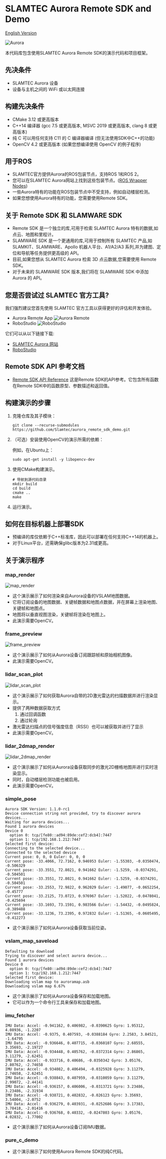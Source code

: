# SLAMTEC Aurora Remote SDK and Demo

[English Version](README.md)

![Aurora](res/aurora.device.png)

本代码库包含使用SLAMTEC Aurora Remote SDK的演示代码和项目框架。

## 先决条件
- SLAMTEC Aurora 设备
- 设备与主机之间的 WiFi 或以太网连接

## 构建先决条件
- CMake 3.12 或更高版本
- C++14 编译器 (gcc 7.5 或更高版本, MSVC 2019 或更高版本, clang 8 或更高版本)
- 纯 C 可以用任何支持 C11 的 C 编译器编译 (但无法使用SDK中C++的功能)
- OpenCV 4.2 或更高版本 (如果您想编译使用 OpenCV 的例子程序)


## 用于ROS
- SLAMTEC官方提供Aurora的ROS包装节点，支持ROS 1和ROS 2。
- 您可以在SLAMTEC Aurora网站上找到这些包装节点。([ROS Wrapper Nodes](https://developer.slamtec.com/docs/slamware/aurora-ros2-sdk/))
- 一些Aurora特有的功能在ROS包装节点中不受支持，例如自动楼层检测。
- 如果您想使用Aurora特有的功能，您需要使用Remote SDK。

## 关于 Remote SDK 和 SLAMWARE SDK
- Remote SDK 是一个独立的库,可用于检索 SLAMTEC Aurora 特有的数据,如点云、地图和里程计。
- SLAMWARE SDK 是一个更通用的库,可用于控制所有 SLAMTEC 产品,如 SLAMKIT、SLAMWARE、Apollo 机器人平台、A1/A2/A3 系列,并为建图、定位和导航等任务提供更高级的 API。
- 目前,如果您想从 SLAMTEC Aurora 检索 3D 点云数据,您需要使用 Remote SDK。
- 对于未来的 SLAMWARE SDK 版本,我们将在 SLAMWARE SDK 中添加 Aurora 的 API。

## 您是否尝试过 SLAMTEC 官方工具?
我们强烈建议您首先使用 SLAMTEC 官方工具以获得更好的评估和开发体验。
- Aurora Remote App
![Aurora Remote](res/aurora.remote.png)
- RoboStudio
![RoboStudio](res/slamtec.robostudio.png)

它们可以从以下链接下载:
- [SLAMTEC Aurora 网站](https://www.slamtec.com/cn/Support#aurora) 
- [RoboStudio](https://www.slamtec.com/en/RoboStudio)

## Remote SDK API 参考文档
- [Remote SDK API Reference](doc/html/index.html)
这是Remote SDK的API参考。它包含所有函数在Remote SDK中的函数原型、参数描述和返回值。


## 构建演示的步骤
1. 克隆仓库及其子模块：
    ```
    git clone --recurse-submodules https://github.com/Slamtec/aurora_remote_sdk_demo.git
   
2. （可选）安装使用OpenCV的演示所需的依赖：
  
   例如，在Ubuntu上：
   ```
   sudo apt-get install -y libopencv-dev
   ```

3. 使用CMake构建演示。

    ```
    # 导航到源代码目录
    mkdir build
    cd build
    cmake ..
    make
    ```
4. 运行演示。


## 如何在目标机器上部署SDK
- 预编译的库仅依赖于C++标准库，因此可以部署在任何支持C++14的机器上。
- 对于Linux平台，还需确保glibc版本为2.31或更高。

## 关于演示程序
### map_render
![map_render](res/demo_vertical_map.gif)
- 这个演示展示了如何渲染来自Aurora设备的VSLAM地图数据。
- 它将订阅设备的地图数据、关键帧数据和地图点数据，并在屏幕上渲染地图、关键帧和地图点。
- 地图将以垂直视图渲染，关键帧将渲染在地图上。
- 此演示需要OpenCV。

### frame_preview
![frame_preview](res/demo_tracking_prev_full.png)
- 这个演示展示了如何从Aurora设备订阅跟踪帧和原始相机图像。
- 此演示需要OpenCV。



### lidar_scan_plot
![lidar_scan_plot](res/demo.lidar.scan.rendering.gif)
- 这个演示展示了如何获取Aurora自带的2D激光雷达的扫描数据并进行渲染显示。
- 提供了两种数据获取方式
   1. 通过回调函数
   2. 通过轮询
- 激光雷达扫描点的信号强度信息（RSSI）也可以被获取并进行了显示
- 此演示需要OpenCV。


### lidar_2dmap_render
![lidar_2dmap_render](res/demo_lidar_2dmap.gif)
- 这个演示展示了如何从Aurora设备获取同步的激光2D栅格地图并进行实时渲染显示。
- 同时，自动楼层检测功能也被启用。
- 此演示需要OpenCV。



### simple_pose
```
Aurora SDK Version: 1.1.0-rc1
Device connection string not provided, try to discover aurora devices...
Waiting for aurora devices...
Found 1 aurora devices
Device 0
  option 0: tcp/[fe80::ad94:89de:cef2:dcb4]:7447
  option 1: tcp/192.168.1.212:7447
Selected first device: 
Connecting to the selected device...
Connected to the selected device
Current pose: 0, 0, 0 Euler: 0, 0, 0
Current pose: -33.4066, 72.7162, 0.946953 Euler: -1.55303, -0.0350474, -0.506329
Current pose: -33.3551, 72.8021, 0.941662 Euler: -1.5259, -0.0374291, -0.504501
Current pose: -33.3551, 72.8021, 0.941662 Euler: -1.5259, -0.0374291, -0.504501
Current pose: -33.2553, 72.9822, 0.962029 Euler: -1.49077, -0.0652254, -0.45777
Current pose: -33.2125, 73.0723, 0.976967 Euler: -1.52022, -0.0478041, -0.425694
Current pose: -33.1693, 73.1591, 0.983566 Euler: -1.54432, -0.0495824, -0.389488
Current pose: -33.1236, 73.2395, 0.972832 Euler: -1.51365, -0.0605495, -0.412273
```

- 这个演示展示了如何从Aurora设备获取当前位姿。

### vslam_map_saveload
```
Defaulting to download
Trying to discover and select aurora device...
Found 1 aurora devices
Device 0
  option 0: tcp/[fe80::ad94:89de:cef2:dcb4]:7447
  option 1: tcp/192.168.1.212:7447
Selected first device: 
Downloading vslam map to auroramap.asb
Downloading vslam map 6.67%
```
- 这个演示展示了如何从Aurora设备保存和加载地图。
- 它可以作为一个命令行工具来保存和加载地图。


### imu_fetcher
```
IMU Data: Accel: -0.941162, 0.406982, -0.0390625 Gyro: 1.95312, 4.08936, -1.2207
IMU Data: Accel: -0.9375, 0.407593, -0.0388184 Gyro: 2.2583, 3.84521, -1.64795
IMU Data: Accel: -0.936646, 0.407715, -0.0360107 Gyro: 2.68555, 3.35693, -2.19727
IMU Data: Accel: -0.934448, 0.405762, -0.0372314 Gyro: 2.86865, 3.11279, -2.62451
IMU Data: Accel: -0.933716, 0.40686, -0.0350342 Gyro: 3.05176, 2.80762, -2.74658
IMU Data: Accel: -0.934082, 0.406494, -0.0325928 Gyro: 3.11279, 2.74658, -2.62451
IMU Data: Accel: -0.938843, 0.407959, -0.0310059 Gyro: 3.11279, 2.99072, -2.44141
IMU Data: Accel: -0.936157, 0.406006, -0.0313721 Gyro: 3.23486, 3.23486, -2.31934
IMU Data: Accel: -0.938721, 0.402832, -0.026123 Gyro: 3.35693, 3.54004, -2.0752
IMU Data: Accel: -0.936279, 0.403931, -0.0252686 Gyro: 3.17383, 3.78418, -2.01416
IMU Data: Accel: -0.936768, 0.40332, -0.0247803 Gyro: 3.05176, 4.02832, -1.77002
```
- 这个演示展示了如何从Aurora设备订阅IMU数据。

### pure_c_demo
- 这个演示展示了如何使用Aurora Remote SDK的纯C代码。
